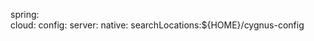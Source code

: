 spring:  
  cloud:
    config:
      server:
        native:
          searchLocations:${HOME}/cygnus-config
